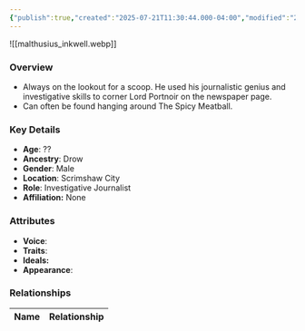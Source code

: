 ```yaml
---
{"publish":true,"created":"2025-07-21T11:30:44.000-04:00","modified":"2025-07-25T11:33:37.000-04:00","cssclasses":""}
---
```



![[malthusius_inkwell.webp]]

### Overview
- Always on the lookout for a scoop. He used his journalistic genius and investigative skills to corner Lord Portnoir on the newspaper page.
- Can often be found hanging around The Spicy Meatball.

### Key Details
- **Age**: ??
- **Ancestry**: Drow
- **Gender**: Male
- **Location**: Scrimshaw City
- **Role**: Investigative Journalist
- **Affiliation:** None

### Attributes
- **Voice**: 
- **Traits**: 
- **Ideals:** 
- **Appearance**:

### Relationships

| Name  | Relationship |
| ----- | ------------ |

